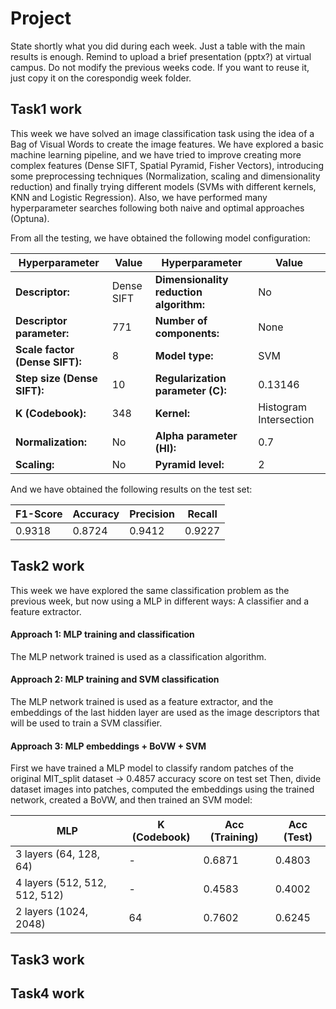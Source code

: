# Project
State shortly what you did during each week. Just a table with the main results is enough. Remind to upload a brief presentation (pptx?) at virtual campus. Do not modify the previous weeks code. If you want to reuse it, just copy it on the corespondig week folder.

## Task1 work

This week we have solved an image classification task using the idea of a Bag of Visual Words to create the image features.
We have explored a basic machine learning pipeline, and we have tried to improve creating more complex features (Dense SIFT, Spatial Pyramid, Fisher Vectors),
introducing some preprocessing techniques (Normalization, scaling and dimensionality reduction) and finally trying different models (SVMs with different kernels, KNN and Logistic Regression).
Also, we have performed many hyperparameter searches following both naive and optimal approaches (Optuna).

From all the testing, we have obtained the following model configuration:

| Hyperparameter             	    | Value 	    | Hyperparameter                         	| Value                   |
|-------------------------------- |------------	|---------------------------------------- |------------------------	|
| **Descriptor:**              	  | Dense SIFT 	| **Dimensionality reduction algorithm:** | No                     	|
| **Descriptor parameter:** 	    | 771        	| **Number of components:**               | None                   	|
| **Scale factor (Dense SIFT):**  | 8          	| **Model type:**                      	  | SVM                    	|
| **Step size (Dense SIFT):**     | 10         	| **Regularization parameter (C):** 	    | 0.13146                	|
| **K (Codebook):**            	  | 348        	| **Kernel:**                          	  | Histogram Intersection 	|
| **Normalization:**           	  | No         	| **Alpha parameter (HI):**               | 0.7                    	|
| **Scaling:**                   	| No         	| **Pyramid level:**                   	  | 2                      	|

And we have obtained the following results on the test set:

| F1-Score    | Accuracy 	  | Precision  	| Recall     |
|-------------|------------	|-------------|----------- |
| 0.9318      | 0.8724    	| 0.9412     	|  0.9227    |


## Task2 work

This week we have explored the same classification problem as the previous week, but now using a MLP in different ways: A classifier and a feature extractor.
#### Approach 1: MLP training and classification
The MLP network trained is used as a classification algorithm.

#### Approach 2: MLP training and SVM classification
The MLP network trained is used as a feature extractor, and the embeddings of the last hidden layer are used as the image descriptors that will be used to train a SVM classifier. 

#### Approach 3: MLP embeddings + BoVW + SVM
First we have trained a MLP model to classify random patches of the original MIT_split dataset -> 0.4857 accuracy score on test set
Then, divide dataset images into patches, computed the embeddings using the trained network, created a BoVW, and then trained an SVM model:

| MLP                    | K (Codebook)  | Acc (Training)  	| Acc (Test)   |
|------------------------|---------------|------------------|--------------|
| 3 layers (64, 128, 64)  | -            | 0.6871          	| 0.4803       |
| 4 layers (512, 512, 512, 512)  | -            | 0.4583          	| 0.4002       |
| 2 layers (1024, 2048)  | 64            | 0.7602          	| 0.6245       |

## Task3 work

## Task4 work

